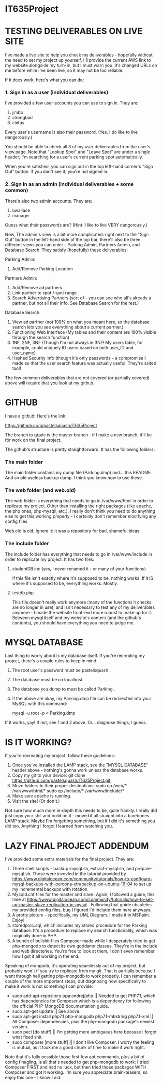 # IT635Project

# TESTING DELIVERABLES ON LIVE SITE

I've made a live site to help you check my deliverables - hopefully without the need to set my project up yourself. I'll provide the current AWS
link to my website alongside my turn-in, but I must warn you: it's changed URLs on me before while I've been live, so it may not be too reliable.

If it does work, here's what you can do:

### 1. Sign in as a user (individual deliverables)

I've provided a few user accounts you can use to sign in. They are:

1. jimbo
2. strongbad
3. cletus

Every user's username is also their password. (Yes, I do like to live dangerously.)

You should be able to check all 3 of my user deliverables from the user's view page. Note that "Lookup Spot" and "Leave Spot" are under a single header;
I'm searching for a user's current parking spot automatically.

When you're satisfied, you can sign out in the top left-hand corner's "Sign Out" button. If you don't see it, you're not signed in.

### 2. Sign in as an admin (individual deliverables + some common)

There's also two admin accounts. They are:

1. bwallace
2. manager

Guess what their passwords are? (Hint: I like to live VERY dangerously.)

Now, The admin's view is a bit more complicated: right next to the "Sign Out" button in the left-hand side of the top bar, there'll also be three different
views you can enter - Parking Admin, Partners Admin, and Database Search. They satisfy (hopefully) these deliverables:

Parking Admin:

1. Add/Remove Parking Location

Partners Admin:

1. Add/Remove ad partners
2. Link partner to spot / spot range
3. Search Advertising Partners (sort of - you can see who all's already a partner, but not all their info. See Database Search for the rest.)

Database Search:

1. View ad partner (not 100% on what you meant here, so the database search lets you see everything about a current partner.)
2. Functioning Web Interface (My tables and their content are 100% visible through the search function)
3. 1NF, 2NF, 3NF (Though I'm not always in 3NF! My users table, for example, could uniquely ID users based on both user_ID and user_name)
4. Hashed Security Info (though it's only passwords - a compromise I made so that the user search feature was actually useful. They're salted too!)

The few common deliverables that are not covered (or partially covered) above will require that you look at my github.

# GITHUB

I have a github! Here's the link:

https://github.com/pastelsquash/IT635Project

The branch to grade is the master branch - if I make a new branch, it'll be for work on the final project.

The github's structure is pretty straightforward. It has the following folders:

### The main folder

The main folder contains my dump file (Parking.dmp) and... this README. And an old useless backup dump. I think you know how to use these.

### The web folder (and web.old)

The web folder is everything that needs to go in /var/www/html in order to replicate my project. Other than installing the right packages (like apache, the php ones, php-mysqli, etc.), I really don't think you need to do anything else to get this working properly - I certainly don't remember modifying any config files.

Web.old is old. Ignore it: it was a repository for bad, shameful ideas.

### The include folder

The include folder has everything that needs to go in /var/www/include in order to replicate my project. It has two files:

1. studentDB.inc (yes, I never renamed it - or many of your functions)

	If this file isn't exactly where it's supposed to be, nothing works. If it IS where it's supposed to be, everything works. Mostly.

2. testdb.php

	This file doesn't really work anymore (many of the functions it checks are no longer in use), and isn't necessary to test any of my
	deliverables anymore - I made the website front-end more robust to make up for it. Between mysql itself and my website's content
	(and the github's contents), you should have everything you need to judge me.

# MYSQL DATABASE

Last thing to worry about is my database itself. If you're recreating my project, there's a couple rules to keep in mind:

1. The root user's password must be pastelsquash .
2. The database must be on localhost.
3. The database you dump to must be called Parking .
4. If the above are okay, my Parking.dmp file can be redirected into your MySQL with this command:

	mysql -u root -p < Parking.dmp

If it works, yay! If not, see 1 and 2 above. Or... diagnose things, I guess.

# IS IT WORKING?

If you're recreating my project, follow these guidelines:

1. Once you've installed the LAMP stack, see the "MYSQL DATABASE" header above - nothing's gonna work unless the database works.
2. Copy my git to your device:
	git clone https://github.com/pastelsquash/IT635Project.git
3. Move folders to their proper destinations:
	sudo cp <route to my git>/web/* /var/www/html/*
	sudo cp <route to my git>/include/* /var/www/include/*
4. Make sure apache is running.
5. Visit the site! (Or don't.)

Not sure how much more in-depth this needs to be, quite frankly. I really did just copy your shit and build on it - moved it all straight into a barebones LAMP stack.
Maybe I'm forgetting something, but if I did it's something you did too. Anything I forgot I learned from watching you.

# LAZY FINAL PROJECT ADDENDUM

I've provided some extra materials for the final project. They are:

1. Three shell scripts - backup-mysql.sh, extract-mysql.sh, and prepare-mysql.sh. These were invovled in the tutorial provided by https://www.digitalocean.com/community/tutorials/how-to-configure-mysql-backups-with-percona-xtrabackup-on-ubuntu-16-04 to set up my incremental backups with rotation.
2. Mysqld.cnf files for the master and slave. Again, I followed a guide, this time at https://www.digitalocean.com/community/tutorials/how-to-set-up-master-slave-replication-in-mysql . Following that guide obsoletes my provided config files, bug I figured I'd include them here anyways.
3. A pretty picture - specifically, my UML Diagram. I made it in MSPaint. Enjoy!
4. storedproc.sql, which includes my stored procedure for the Parking database. It's a procedure to replace my search functionality, which was originally done in PHP.
5. A bunch of bullshit files Composer made while I desperately tried to get php-mongodb to detect its own goddamn classes. They're in the include and web directories. You're free to look at them, I don't even remember how I got it all working in the end.

Speaking of mongodb, it's operating seamlessly out of my project, but probably won't if you try to replicate from my git. That is partially because I went through hell getting php-mongodb to work properly. I can remember a couple of the more important steps, but diagnosing how specifically to make it work is not something I can provide:

- sudo add-apt-repository ppa:ondrej/php
	|| Needed to get PHP7.1, which has dependencies for Composer which is a dependency for following the official PHP-MongoDB documentation guide.
- sudo apt-get update
	|| See above.
- sudo apt-get install php7.1 php-mongodb php7.1-mbstring php7.1-xml
	|| All Composer dependencies, plus the php-mongodb package's newest version.
- sudo pecl [do stuff]
	|| I'm getting more ambiguous here because I forgot what fixed shit.
- sudo composer [more stuff]
	|| I don't like Composer. I worry the feeling is mutual, as it took me a good chunk of time to make it work right.

Note that it's fully possible those first few apt commands, plus a bit of config finagling, is all that's needed to get php-mongodb to work; I tried Composer FIRST and had no luck, but then tried those packages WITH Composer and got it working. I'm sure you appreciate brain-teasers, so enjoy this one - I know I did.
